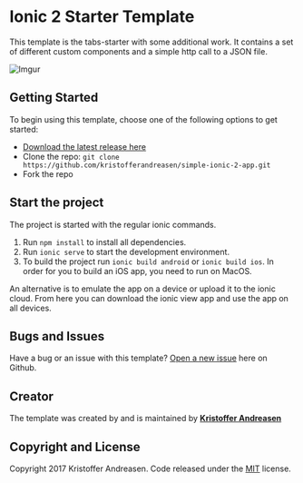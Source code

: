 # Ionic 2 Starter Template

This template is the tabs-starter with some additional work. It contains a set of different custom components and a simple http call to a JSON file.

![Imgur](http://i.imgur.com/c7QHVQ3.gif)

## Getting Started

To begin using this template, choose one of the following options to get started:
* [Download the latest release here](https://github.com/kristofferandreasen/simple-ionic-2-app/archive/master.zip)
* Clone the repo: `git clone https://github.com/kristofferandreasen/simple-ionic-2-app.git`
* Fork the repo

## Start the project
The project is started with the regular ionic commands.

1. Run `npm install` to install all dependencies.
2. Run `ionic serve` to start the development environment.
3. To build the project run `ionic build android` or `ionic build ios`. In order for you to build an iOS app, you need to run on MacOS.

An alternative is to emulate the app on a device or upload it to the ionic cloud. From here you can download the ionic view app and use the app on all devices.

## Bugs and Issues

Have a bug or an issue with this template? [Open a new issue](https://github.com/kristofferandreasen/simple-ionic-2-app/issues) here on Github.

## Creator

The template was created by and is maintained by **[Kristoffer Andreasen](https://medium.com/@kristoffer_andreasen)**

## Copyright and License

Copyright 2017 Kristoffer Andreasen. Code released under the [MIT](https://github.com/kristofferandreasen/simple-ionic-2-app/blob/master/LICENSE) license.
